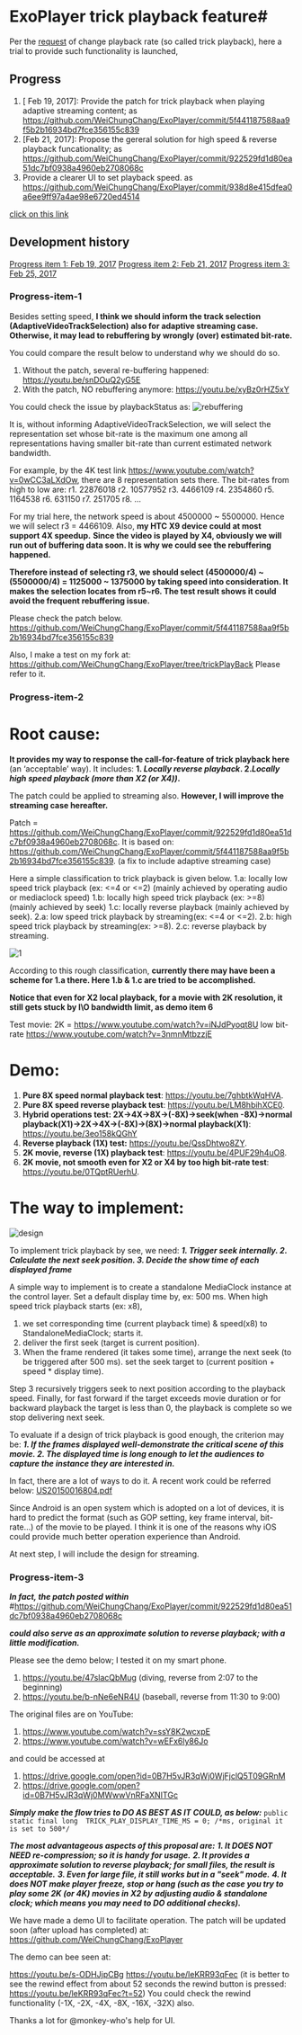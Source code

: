 # ExoPlayer trick playback feature#

Per the [request][] of change playback rate (so called trick playback), here a trial to provide such functionality is launched,

[request]: https://github.com/google/ExoPlayer/issues/26

## Progress ##

1. [ Feb 19, 2017]: Provide the patch for trick playback when playing adaptive streaming content; as https://github.com/WeiChungChang/ExoPlayer/commit/5f441187588aa9f5b2b16934bd7fce356155c839 
2. [Feb 21, 2017]: Propose the gereral solution for high speed & reverse playback funcationality;
as https://github.com/WeiChungChang/ExoPlayer/commit/922529fd1d80ea51dc7bf0938a4960eb2708068c
3. Provide a clearer UI to set playback speed.
as https://github.com/WeiChungChang/ExoPlayer/commit/938d8e415dfea0a6ee9ff97a4ae98e6720ed4514

[click on this link](#my-multi-word-header)


## Development history ##
[Progress item 1: Feb 19, 2017](#Progress-item-1)
[Progress item 2: Feb 21, 2017](#Progress-item-2)
[Progress item 3: Feb 25, 2017](#Progress-item-3)

### Progress-item-1

Besides setting speed, **I think we should inform the track selection (AdaptiveVideoTrackSelection) also for adaptive streaming case.** **Otherwise, it may lead to rebuffering by wrongly (over) estimated bit-rate.**

You could compare the result below to understand why we should do so.
1. Without the patch, several re-buffering happened: 
https://youtu.be/snDOuQ2yG5E
2. With the patch, NO rebuffering anymore: 
https://youtu.be/xyBz0rHZ5xY

You could check the issue by playbackStatus as:
![rebuffering](https://cloud.githubusercontent.com/assets/14846473/23099290/085809aa-f69e-11e6-8c03-b72a91ae4478.png)

It is, without informing AdaptiveVideoTrackSelection, we will select the representation set whose bit-rate is the maximum one among all representations having smaller bit-rate than current estimated network bandwidth.

For example, by the 4K test link https://www.youtube.com/watch?v=0wCC3aLXdOw, there are 8 representation sets there. The bit-rates from high to low are:
r1. 22876018
r2. 10577952
r3. 4466109
r4. 2354860
r5. 1164538
r6. 631150
r7. 251705
r8. ...
 
For my trial here, the network speed is about 4500000 ~ 5500000. 
Hence we will select r3 = 4466109.
Also, **my HTC X9 device could at most support 4X speedup.**
**Since the video is played by X4, obviously we will run out of buffering data soon. It is why we could see the rebuffering happened.**

**Therefore instead of selecting r3, we should select (4500000/4) ~ (5500000/4) =  1125000 ~ 1375000 by taking speed into consideration. 
It makes the selection locates from r5~r6. 
The test result shows it could avoid the frequent rebuffering issue.**

Please check the patch below.
https://github.com/WeiChungChang/ExoPlayer/commit/5f441187588aa9f5b2b16934bd7fce356155c839

Also, I make a test on my fork at:
https://github.com/WeiChungChang/ExoPlayer/tree/trickPlayBack
Please refer to it.

### Progress-item-2


# Root cause:
**It provides my way to response the call-for-feature of trick playback here** (an ‘acceptable’ way).
It includes:
**1.	_Locally reverse playback_.
2._Locally high speed playback (more than X2 (or X4))_.**

The patch could be applied to streaming also. 
**However, I will improve the streaming case hereafter.**

Patch = 
https://github.com/WeiChungChang/ExoPlayer/commit/922529fd1d80ea51dc7bf0938a4960eb2708068c.
It is based on:
https://github.com/WeiChungChang/ExoPlayer/commit/5f441187588aa9f5b2b16934bd7fce356155c839.
(a fix to include adaptive streaming case)

Here a simple classification to trick playback is given below.
1.a: locally low speed trick playback (ex: <=4 or <=2) (mainly achieved by operating audio or mediaclock speed)
1.b: locally high speed trick playback (ex: >=8) (mainly achieved by seek)
1.c: locally reverse playback (mainly achieved by seek).
2.a: low speed trick playback by streaming(ex: <=4 or <=2).
2.b: high speed trick playback by streaming(ex: >=8).
2.c: reverse playback by streaming.

![1](https://cloud.githubusercontent.com/assets/14846473/23152166/1a5c933e-f83b-11e6-92fb-b324e2374a65.png)

According to this rough classification, **currently there may have been a scheme for 1.a there. Here 1.b & 1.c are tried to be accomplished.**

**Notice that even for X2 local playback, for a movie with 2K resolution, it still gets stuck by I\O bandwidth limit, as demo item 6** 

Test movie: 
2K =
https://www.youtube.com/watch?v=iNJdPyoqt8U
low bit-rate
https://www.youtube.com/watch?v=3nmnMtbzzjE

# Demo:
1.	**Pure 8X speed normal playback test**: https://youtu.be/7ghbtkWqHVA.
2.	**Pure 8X speed reverse playback test**: https://youtu.be/LM8hbihXCE0.
3.	**Hybrid operations test: 2X->4X->8X->(-8X)->seek(when -8X)->normal playback(X1)->2X->4X->(-8X)->(8X)->normal playback(X1)**: https://youtu.be/3eo158kQGhY 
4.	**Reverse playback (1X) test:** https://youtu.be/QssDhtwo8ZY.
5.	**2K movie, reverse (1X) playback test**: https://youtu.be/4PUF29h4uO8.
6.	**2K movie, not smooth even for X2 or X4 by too high bit-rate test**:
https://youtu.be/0TQptRUerhU.

# The way to implement:
![design](https://cloud.githubusercontent.com/assets/14846473/23158369/ed5cd8b6-f859-11e6-80a9-8981ba543cdc.png)

To implement trick playback by see, we need:
_**1. Trigger seek internally.
2. Calculate the next seek position.
3. Decide the show time of each displayed frame**_

A simple way to implement is to create a standalone MediaClock instance at the control layer. 
Set a default display time by, ex: 500 ms.
When high speed trick playback starts (ex: x8), 
1. we set corresponding time (current playback time) & speed(x8) to StandaloneMediaClock; starts it.
2. deliver the first seek (target is current position).
3. When the frame rendered (it takes some time), arrange the next seek (to be triggered after 500 ms).
   set the seek target to (current position + speed *  display time).

Step 3 recursively triggers seek to next position according to the playback speed.
Finally, for fast forward if the target exceeds movie duration or for backward playback the target is less than 0, the playback is complete so we stop delivering next seek.
  

To evaluate if a design of trick playback is good enough,  the criterion may be:
**_1. If the frames displayed well-demonstrate the critical scene of this movie.
2. The displayed time is long enough to let the audiences to capture the instance they are interested in._**

In fact, there are a lot of ways to do it. A recent work could be referred below:
[US20150016804.pdf](https://github.com/google/ExoPlayer/files/789665/US20150016804.pdf)

Since Android is an open system which  is adopted on a lot of devices, it is hard to predict the format (such as GOP setting, key frame interval, bit-rate...) of the movie to be played.
I think it is one of the reasons why iOS could provide much better operation experience than Android.  

At next step, I will include the design for streaming.



### Progress-item-3

_**In fact, the patch posted within**_ #https://github.com/WeiChungChang/ExoPlayer/commit/922529fd1d80ea51dc7bf0938a4960eb2708068c

 **_could also serve as an approximate solution to reverse playback; with a little modification._**

Please see the demo below; I tested it on my smart phone.
1. https://youtu.be/47slacQbMug (diving, reverse from 2:07 to the beginning)
2. https://youtu.be/b-nNe6eNR4U (baseball, reverse from 11:30 to 9:00)

The original files are on YouTube:
1. https://www.youtube.com/watch?v=ssY8K2wcxpE
2. https://www.youtube.com/watch?v=wEFx6ly86Jo 

and could be accessed at
1. https://drive.google.com/open?id=0B7H5vJR3qWj0WjFjclQ5T09GRnM
2. https://drive.google.com/open?id=0B7H5vJR3qWj0MWwwVnRFaXNITGc

**_Simply make the flow tries to DO AS BEST AS IT COULD, as below:_**
`public static final long  TRICK_PLAY_DISPLAY_TIME_MS = 0; /*ms, original it is set to 500*/`

**_The most advantageous aspects of this proposal are:_**
**_1. It DOES NOT NEED re-compression; so it is handy for usage._**
**_2. It provides a approximate solution to reverse playback; for small files, the result is acceptable._**
**_3. Even for large file, it still works but in a "seek" mode._**
**_4. It does NOT make player freeze, stop or hang (such as the case you try to play some 2K (or 4K) movies in X2 by_** **_adjusting audio & standalone clock; which means you may need to DO additional checks)._** 


We have made a demo UI to facilitate operation.
The patch will be updated soon (after upload has completed) at:
https://github.com/WeiChungChang/ExoPlayer

The demo can bee seen at:

https://youtu.be/s-ODHJjpCBg
https://youtu.be/leKRR93qFec (it is better to see the rewind effect from about 52 seconds the rewind button is pressed: https://youtu.be/leKRR93qFec?t=52)
You could check the rewind functionality (-1X, -2X, -4X, -8X, -16X, -32X) also.

Thanks a lot for @monkey-who's help for UI.


